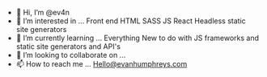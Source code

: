 - 👋 Hi, I’m @ev4n
- 👀 I’m interested in ... Front end HTML SASS JS React Headless static site generators    
- 🌱 I’m currently learning ... Everything New to do with JS frameworks and static site generators and API's 
- 💞️ I’m looking to collaborate on ...
- 📫 How to reach me ... Hello@evanhumphreys.com

<!---
ev4n/ev4n is a ✨ special ✨ repository because its `README.md` (this file) appears on your GitHub profile.
You can click the Preview link to take a look at your changes.
--->
